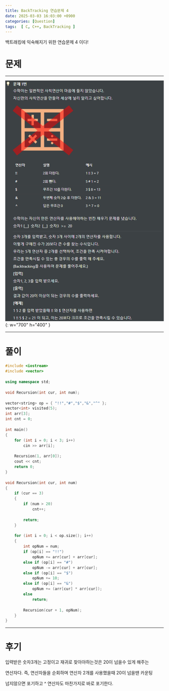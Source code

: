 ```yaml
---
title: BackTracking 연습문제 4
date: 2025-03-03 16:03:00 +0900
categories: [Question]  
tags:  [ C, C++, BackTracking ]
---
```


백트래킹에 익숙해지기 위한 연습문제 4 이다!

# 문제   
---------------------------------------
![Desktop View](/assets/img/backtracking4.png){: w="700" h="400" }

---------------------------------------

# 풀이

```c++
#include <iostream>
#include <vector>

using namespace std;

void Recursion(int cur, int num);

vector<string> op = { "!!","#","$","&","^" };
vector<int> visited(5);
int arr[3];
int cnt = 0;

int main()
{
    for (int i = 0; i < 3; i++)
        cin >> arr[i];
    
    Recursion(1, arr[0]);
    cout << cnt;
    return 0;
}

void Recursion(int cur, int num)
{
    if (cur == 3)
    {
        if (num > 20)
            cnt++;
        
        return;
    }
    
    for (int i = 0; i < op.size(); i++)
    {
        int opNum = num;
        if (op[i] == "!!")
            opNum += arr[cur] + arr[cur];
        else if (op[i] == "#")
            opNum -= arr[cur] + arr[cur];
        else if (op[i] == "$")
            opNum += 10;
        else if (op[i] == "&")
            opNum += (arr[cur] * arr[cur]);
        else
            return;
        
        Recursion(cur + 1, opNum);
    }
}
```
---------------------------------------

# 후기

입력받은 숫자3개는 고정이고 재귀로 찾아야하는것은 20이 넘을수 있게 해주는

연산자다. 즉, 연산자들을 순회하며 연산자 2개를 사용했을때 20이 넘을땐 카운팅

넘지않으면 포기하고 ^ 연산자도 마찬가지로 바로 포기한다.
